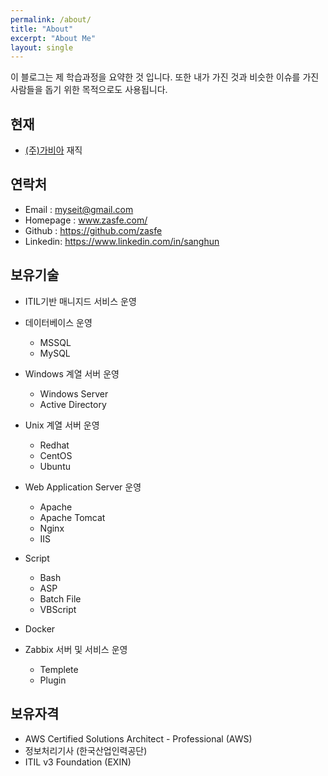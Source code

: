 ```yaml
---
permalink: /about/
title: "About"
excerpt: "About Me"
layout: single
---
```



이 블로그는 제 학습과정을 요약한 것 입니다. 또한 내가 가진 것과 비슷한 이슈를 가진 사람들을 돕기 위한 목적으로도 사용됩니다. 

## 현재

* [(주)가비아](https://www.gabia.com/) 재직

## 연락처
- Email : myseit@gmail.com
- Homepage : www.zasfe.com/
- Github : https://github.com/zasfe
- Linkedin: https://www.linkedin.com/in/sanghun


## 보유기술

* ITIL기반 매니지드 서비스 운영
* 데이터베이스 운영
  * MSSQL
  * MySQL

* Windows 계열 서버 운영
  * Windows Server
  * Active Directory

* Unix 계열 서버 운영
  * Redhat
  * CentOS
  * Ubuntu

* Web Application Server 운영
  * Apache
  * Apache Tomcat
  * Nginx
  * IIS

* Script
  * Bash
  * ASP
  * Batch File
  * VBScript

* Docker

* Zabbix 서버 및 서비스 운영
  * Templete
  * Plugin


## 보유자격

* AWS Certified Solutions Architect - Professional (AWS)
* 정보처리기사 (한국산업인력공단)
* ITIL v3 Foundation (EXIN)

